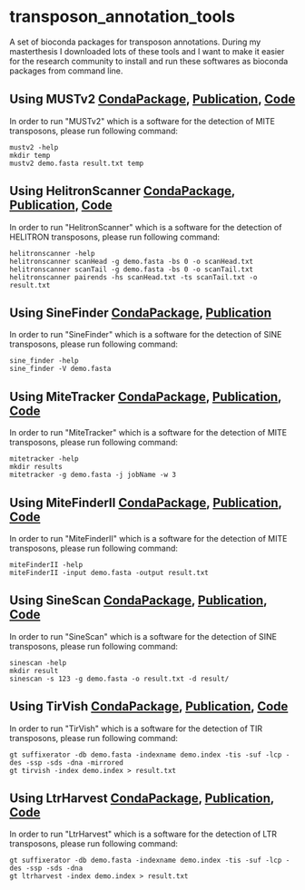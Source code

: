 # transposon_annotation_tools
A set of bioconda packages for transposon annotations. During my masterthesis I downloaded lots of these tools and I want to make it easier for the research community to install and run these softwares as bioconda packages from command line. 


## **Using MUSTv2** [CondaPackage](https://anaconda.org/DerKevinRiehl/transposon_annotation_tools_mustv2), [Publication](https://doi.org/10.1515/jib-2017-0029), [Code](http://www.healthinformaticslab.org/supp/resources.php)
In order to run "MUSTv2" which is a software for the detection of MITE transposons, please run following command:
```
mustv2 -help
mkdir temp
mustv2 demo.fasta result.txt temp
```


## **Using HelitronScanner** [CondaPackage](https://anaconda.org/derkevinriehl/transposon_annotation_tools_helitronscanner), [Publication](https://doi.org/10.1073/pnas.1410068111), [Code](https://sourceforge.net/projects/helitronscanner/files/)
In order to run "HelitronScanner" which is a software for the detection of HELITRON transposons, please run following command:
```
helitronscanner -help
helitronscanner scanHead -g demo.fasta -bs 0 -o scanHead.txt
helitronscanner scanTail -g demo.fasta -bs 0 -o scanTail.txt
helitronscanner pairends -hs scanHead.txt -ts scanTail.txt -o result.txt
```


## **Using SineFinder** [CondaPackage](https://anaconda.org/derkevinriehl/transposon_annotation_tools_sinefinder), [Publication](https://doi.org/10.1105/tpc.111.088682)
In order to run "SineFinder" which is a software for the detection of SINE transposons, please run following command:
```
sine_finder -help
sine_finder -V demo.fasta
```


## **Using MiteTracker** [CondaPackage](https://anaconda.org/derkevinriehl/transposon_annotation_tools_mitetracker), [Publication](https://bmcbioinformatics.biomedcentral.com/articles/10.1186/s12859-018-2376-y), [Code](https://github.com/INTABiotechMJ/MITE-Tracker)
In order to run "MiteTracker" which is a software for the detection of MITE transposons, please run following command:
```
mitetracker -help
mkdir results
mitetracker -g demo.fasta -j jobName -w 3
```


## **Using MiteFinderII** [CondaPackage](https://anaconda.org/derkevinriehl/transposon_annotation_tools_mitefinderii), [Publication](https://bmcmedgenomics.biomedcentral.com/articles/10.1186/s12920-018-0418-y), [Code](https://github.com/jhu99/miteFinder)
In order to run "MiteFinderII" which is a software for the detection of MITE transposons, please run following command:
```
miteFinderII -help
miteFinderII -input demo.fasta -output result.txt
```


## **Using SineScan** [CondaPackage](https://anaconda.org/derkevinriehl/transposon_annotation_tools_sinescan), [Publication](https://doi.org/10.1093/bioinformatics/btw718), [Code](https://github.com/maohlzj/SINE_Scan)
In order to run "SineScan" which is a software for the detection of SINE transposons, please run following command:
```
sinescan -help
mkdir result
sinescan -s 123 -g demo.fasta -o result.txt -d result/
```


## **Using TirVish** [CondaPackage](https://anaconda.org/bioconda/genometools), [Publication](https://ieeexplore.ieee.org/abstract/document/6529082), [Code](http://genometools.org/tools/gt_tirvish.htmln)
In order to run "TirVish" which is a software for the detection of TIR transposons, please run following command:
```
gt suffixerator -db demo.fasta -indexname demo.index -tis -suf -lcp -des -ssp -sds -dna -mirrored
gt tirvish -index demo.index > result.txt
```


## **Using LtrHarvest** [CondaPackage](https://anaconda.org/bioconda/genometools), [Publication](https://link.springer.com/article/10.1186/1471-2105-9-18), [Code](https://www.zbh.uni-hamburg.de/forschung/gi/software/ltrharvest.html)
In order to run "LtrHarvest" which is a software for the detection of LTR transposons, please run following command:
```
gt suffixerator -db demo.fasta -indexname demo.index -tis -suf -lcp -des -ssp -sds -dna
gt ltrharvest -index demo.index > result.txt
```



